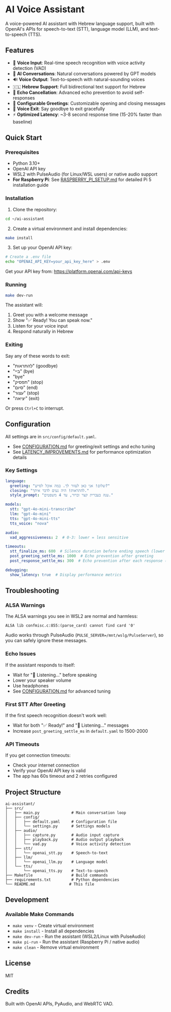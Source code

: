 # AI Voice Assistant

A voice-powered AI assistant with Hebrew language support, built with OpenAI's APIs for speech-to-text (STT), language model (LLM), and text-to-speech (TTS).

## Features

- 🎤 **Voice Input**: Real-time speech recognition with voice activity detection (VAD)
- 🤖 **AI Conversations**: Natural conversations powered by GPT models
- 🔊 **Voice Output**: Text-to-speech with natural-sounding voices
- 🇮🇱 **Hebrew Support**: Full bidirectional text support for Hebrew
- 🎯 **Echo Cancellation**: Advanced echo prevention to avoid self-responses
- 👋 **Configurable Greetings**: Customizable opening and closing messages
- 🚪 **Voice Exit**: Say goodbye to exit gracefully
- ⚡ **Optimized Latency**: ~3-8 second response time (15-20% faster than baseline)

## Quick Start

### Prerequisites

- Python 3.10+
- OpenAI API key
- WSL2 with PulseAudio (for Linux/WSL users) or native audio support
- **For Raspberry Pi**: See [RASPBERRY_PI_SETUP.md](RASPBERRY_PI_SETUP.md) for detailed Pi 5 installation guide

### Installation

1. Clone the repository:
```bash
cd ~/ai-assistant
```

2. Create a virtual environment and install dependencies:
```bash
make install
```

3. Set up your OpenAI API key:
```bash
# Create a .env file
echo "OPENAI_API_KEY=your_api_key_here" > .env
```

Get your API key from: https://platform.openai.com/api-keys

### Running

```bash
make dev-run
```

The assistant will:
1. Greet you with a welcome message
2. Show "✅ Ready! You can speak now."
3. Listen for your voice input
4. Respond naturally in Hebrew

### Exiting

Say any of these words to exit:
- "להתראות" (goodbye)
- "ביי" (bye)
- "bye"
- "תפסיק" (stop)
- "סיום" (end)
- "עצור" (stop)
- "יציאה" (exit)

Or press `Ctrl+C` to interrupt.

## Configuration

All settings are in `src/config/default.yaml`. 

- See [CONFIGURATION.md](CONFIGURATION.md) for greeting/exit settings and echo tuning
- See [LATENCY_IMPROVEMENTS.md](LATENCY_IMPROVEMENTS.md) for performance optimization details

### Key Settings

```yaml
language:
  greeting: "שלום! אני כאן לעזור לך. במה אוכל לסייע?"
  closing: "להתראות! היה נעים לדבר איתך."
  style_prompt: "ענה בעברית קצר וברור, עד 4 משפטים."

models:
  stt: "gpt-4o-mini-transcribe"
  llm: "gpt-4o-mini"
  tts: "gpt-4o-mini-tts"
  tts_voice: "nova"

audio:
  vad_aggressiveness: 2  # 0-3: lower = less sensitive

timeouts:
  stt_finalize_ms: 600  # Silence duration before ending speech (lower = faster)
  post_greeting_settle_ms: 1000  # Echo prevention after greeting
  post_response_settle_ms: 300  # Echo prevention after each response (lower = faster)

debugging:
  show_latency: true  # Display performance metrics
```

## Troubleshooting

### ALSA Warnings

The ALSA warnings you see in WSL2 are normal and harmless:
```
ALSA lib confmisc.c:855:(parse_card) cannot find card '0'
```

Audio works through PulseAudio (`PULSE_SERVER=/mnt/wslg/PulseServer`), so you can safely ignore these messages.

### Echo Issues

If the assistant responds to itself:
- Wait for "🎤 Listening..." before speaking
- Lower your speaker volume
- Use headphones
- See [CONFIGURATION.md](CONFIGURATION.md) for advanced tuning

### First STT After Greeting

If the first speech recognition doesn't work well:
- Wait for both "✅ Ready!" and "🎤 Listening..." messages
- Increase `post_greeting_settle_ms` in `default.yaml` to 1500-2000

### API Timeouts

If you get connection timeouts:
- Check your internet connection
- Verify your OpenAI API key is valid
- The app has 60s timeout and 2 retries configured

## Project Structure

```
ai-assistant/
├── src/
│   ├── main.py              # Main conversation loop
│   ├── config/
│   │   ├── default.yaml     # Configuration file
│   │   └── settings.py      # Settings models
│   ├── audio/
│   │   ├── capture.py       # Audio input capture
│   │   ├── playback.py      # Audio output playback
│   │   └── vad.py           # Voice activity detection
│   ├── stt/
│   │   └── openai_stt.py    # Speech-to-text
│   ├── llm/
│   │   └── openai_llm.py    # Language model
│   └── tts/
│       └── openai_tts.py    # Text-to-speech
├── Makefile                 # Build commands
├── requirements.txt         # Python dependencies
└── README.md               # This file
```

## Development

### Available Make Commands

- `make venv` - Create virtual environment
- `make install` - Install all dependencies
- `make dev-run` - Run the assistant (WSL2/Linux with PulseAudio)
- `make pi-run` - Run the assistant (Raspberry Pi / native audio)
- `make clean` - Remove virtual environment

## License

MIT

## Credits

Built with OpenAI APIs, PyAudio, and WebRTC VAD.

